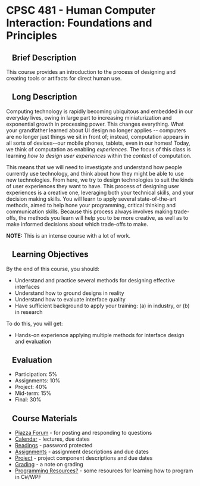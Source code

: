 

# CPSC 481 - Human Computer Interaction: Foundations and Principles



##   Brief Description

This course provides an introduction to the process of designing and creating tools or artifacts for direct human use.

##   Long Description

Computing technology is rapidly becoming ubiquitous and embedded in our everyday lives, owing in large part to increasing miniaturization and exponential growth in processing power. This changes everything. What your grandfather learned about UI design no longer applies -- computers are no longer just things we sit in front of; instead, computation appears in all sorts of devices--our mobile phones, tablets, even in our homes! Today, we think of computation as enabling _experiences._ The focus of this class is learning _how to design user experiences_ within the _context_ of computation.

This means that we will need to investigate and understand how people currently use technology, and think about how they might be able to use new technologies. From here, we try to design technologies to suit the kinds of user experiences they want to have. This process of designing user experiences is a creative one, leveraging both your technical skills, and your decision making skills. You will learn to apply several state-of-the-art methods, aimed to help hone your programming, critical thinking and communication skills. Because this process always involves making trade-offs, the methods you learn will help you to be more creative, as well as to make informed decisions about which trade-offs to make.

**NOTE:** This is an intense course with a lot of work.

##   Learning Objectives

By the end of this course, you should:

* Understand and practice several methods for designing effective interfaces
* Understand how to ground designs in reality
* Understand how to evaluate interface quality
* Have sufficient background to apply your training: (a) in industry, or (b) in research

To do this, you will get:

* Hands-on experience applying multiple methods for interface design and evaluation

##   Evaluation

* Participation: 5%
* Assignments: 10%
* Project: 40%
* Mid-term: 15%
* Final: 30%

##   Course Materials

* [Piazza Forum](https://piazza.com/class/hq5elbl56v4t4) - for posting and responding to questions
* [Calendar](Calendar.md) - lectures, due dates
* [Readings](Readings.md) - password protected
* [Assignments](Assignments.md) - assignment descriptions and due dates
* [Project](Project.md) - project component descriptions and due dates
* [Grading](OverallImpression.md) - a note on grading
* [Programming Resources](ProgrammingResources?action=edit.md)[?](ProgrammingResources?action=edit.md) - some resources for learning how to program in C#/WPF
